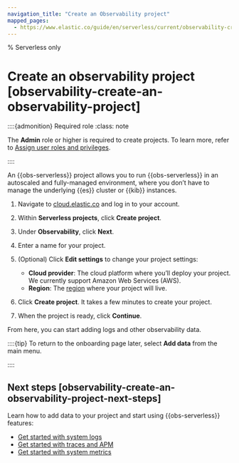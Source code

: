 ```yaml
---
navigation_title: "Create an Observability project"
mapped_pages:
  - https://www.elastic.co/guide/en/serverless/current/observability-create-an-observability-project.html
---
```


% Serverless only

# Create an observability project [observability-create-an-observability-project]


::::{admonition} Required role
:class: note

The **Admin** role or higher is required to create projects. To learn more, refer to [Assign user roles and privileges](../../../deploy-manage/users-roles/cloud-organization/manage-users.md#general-assign-user-roles).

::::


An {{obs-serverless}} project allows you to run {{obs-serverless}} in an autoscaled and fully-managed environment, where you don’t have to manage the underlying {{es}} cluster or {{kib}} instances.

1. Navigate to [cloud.elastic.co](https://cloud.elastic.co/) and log in to your account.
2. Within **Serverless projects**, click **Create project**.
3. Under **Observability**, click **Next**.
4. Enter a name for your project.
5. (Optional) Click **Edit settings** to change your project settings:

    * **Cloud provider**: The cloud platform where you’ll deploy your project. We currently support Amazon Web Services (AWS).
    * **Region**: The [region](../../../deploy-manage/deploy/elastic-cloud/regions.md) where your project will live.

6. Click **Create project**. It takes a few minutes to create your project.
7. When the project is ready, click **Continue**.

From here, you can start adding logs and other observability data.

::::{tip}
To return to the onboarding page later, select **Add data** from the main menu.

::::



## Next steps [observability-create-an-observability-project-next-steps]

Learn how to add data to your project and start using {{obs-serverless}} features:

* [Get started with system logs](../logs/get-started-with-system-logs.md)
* [Get started with traces and APM](../apps/get-started-with-apm.md)
* [Get started with system metrics](../infra-and-hosts/get-started-with-system-metrics.md)
